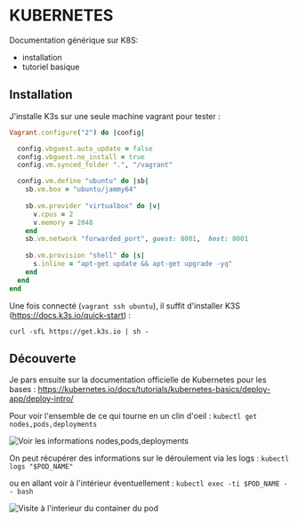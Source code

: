 # KUBERNETES


Documentation générique sur K8S:
- installation
- tutoriel basique

## Installation

J'installe K3s sur une seule machine vagrant pour tester :
```ruby
Vagrant.configure("2") do |config|

  config.vbguest.auto_update = false
  config.vbguest.no_install = true
  config.vm.synced_folder ".", "/vagrant"

  config.vm.define "ubuntu" do |sb|
    sb.vm.box = "ubuntu/jammy64"
    
    sb.vm.provider "virtualbox" do |v|
      v.cpus = 2
      v.memory = 2048
    end
    sb.vm.network "forwarded_port", guest: 8001,  host: 8001
    
    sb.vm.provision "shell" do |s|
      s.inline = "apt-get update && apt-get upgrade -yq"
    end
  end
end
```

Une fois connecté (```vagrant ssh ubuntu```), il suffit d'installer K3S (https://docs.k3s.io/quick-start) :

```curl -sfL https://get.k3s.io | sh - ```



## Découverte

Je pars ensuite sur la documentation officielle de Kubernetes pour les bases : https://kubernetes.io/docs/tutorials/kubernetes-basics/deploy-app/deploy-intro/

Pour voir l'ensemble de ce qui tourne en un clin d'oeil : ```kubectl get nodes,pods,deployments```

![Voir les informations nodes,pods,deployments](../.assets/k8s_get_all_infos.png)

On peut récupérer des informations sur le déroulement via les logs :
```kubectl logs "$POD_NAME"```

ou en allant voir à l'intérieur éventuellement :
```kubectl exec -ti $POD_NAME -- bash```

![Visite à l'interieur du container du pod](../.assets/k8s_exec.png)



